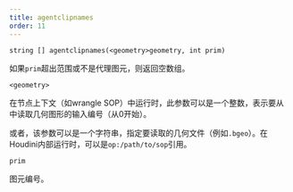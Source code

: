 ```yaml
---
title: agentclipnames
order: 11
---
```

`string [] agentclipnames(<geometry>geometry, int prim)`

如果`prim`超出范围或不是代理图元，则返回空数组。

`<geometry>`

在节点上下文（如wrangle SOP）中运行时，此参数可以是一个整数，表示要从中读取几何图形的输入编号（从0开始）。

或者，该参数可以是一个字符串，指定要读取的几何文件（例如`.bgeo`）。在Houdini内部运行时，可以是`op:/path/to/sop`引用。

`prim`

图元编号。